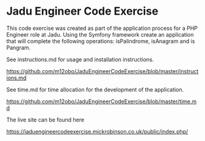 # Jadu Engineer Code Exercise

This code exercise was created as part of the application process for a PHP Engineer role at Jadu. Using the Symfony framework create an application that will complete the following operations: isPalindrome, isAnagram and is Pangram.

See instructions.md for usage and installation instructions.

https://github.com/m12obo/JaduEngineerCodeExercise/blob/master/instructions.md

See time.md for time allocation for the development of the application.

https://github.com/m12obo/JaduEngineerCodeExercise/blob/master/time.md

The live site can be found here 

https://jaduengineercodeexercise.mickrobinson.co.uk/public/index.php/


